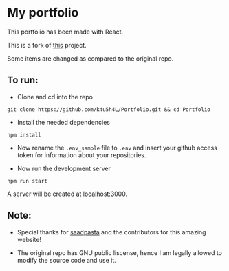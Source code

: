 # My portfolio

This portfolio has been made with React.

This is a fork of [this](https://github.com/saadpasta/developerFolio) project.

Some items are changed as compared to the original repo.

## To run:

-   Clone and cd into the repo

```
git clone https://github.com/k4u5h4L/Portfolio.git && cd Portfolio
```

-   Install the needed dependencies

```
npm install
```

-   Now rename the `.env_sample` file to `.env` and insert your github access token for information about your repositories.

-   Now run the development server

```
npm run start
```

A server will be created at [localhost:3000](http://localhost:3000).

## Note:

-   Special thanks for [saadpasta](https://github.com/saadpasta/) and the contributors for this amazing website!

-   The original repo has GNU public liscense, hence I am legally allowed to modify the source code and use it.
